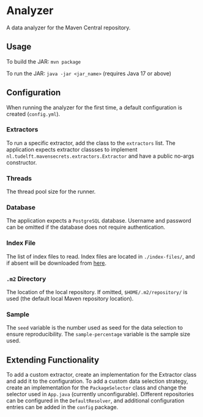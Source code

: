 # Analyzer
A data analyzer for the Maven Central repository.

## Usage
To build the JAR: `mvn package`

To run the JAR: `java -jar <jar_name>` (requires Java 17 or above)

## Configuration
When running the analyzer for the first time, a default configuration is created (`config.yml`).

### Extractors
To run a specific extractor, add the class to the `extractors` list.
The application expects extractor classses to implement `nl.tudelft.mavensecrets.extractors.Extractor` and have a public no-args constructor.

### Threads
The thread pool size for the runner.

### Database
The application expects a `PostgreSQL` database.
Username and password can be omitted if the database does not require authentication.

### Index File
The list of index files to read.
Index files are located in `./index-files/`, and if absent will be downloaded from [here](https://repo.maven.apache.org/maven2/.index/).

### `.m2` Directory
The location of the local repository.
If omitted, `$HOME/.m2/repository/` is used (the default local Maven repository location).

### Sample
The `seed` variable is the number used as seed for the data selection to ensure reproducibility.
The `sample-percentage` variable is the sample size used.

## Extending Functionality
To add a custom extractor, create an implementation for the Extractor class and add it to the configuration.
To add a custom data selection strategy, create an implementation for the `PackageSelector` class and change the selector used in `App.java` (currently unconfigurable).
Different repositories can be configured in the `DefaultResolver`, and additional configuration entries can be added in the `config` package.